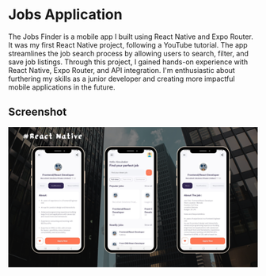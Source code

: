 # Jobs Application
The Jobs Finder is a mobile app I built using React Native and Expo Router. It was my first React Native project, following a YouTube tutorial. The app streamlines the job search process by allowing users to search, filter, and save job listings. Through this project, I gained hands-on experience with React Native, Expo Router, and API integration. I'm enthusiastic about furthering my skills as a junior developer and creating more impactful mobile applications in the future.

## Screenshot

![Screenshot 1](./assets/images/JobsApp.png)